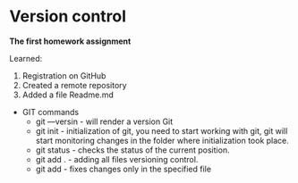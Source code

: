 # Version control  
**The first homework assignment**

Learned:
1. Registration on GitHub
2. Created a remote repository
3. Added a file Readme.md

- GIT commands
    * git —versin - will render a version Git
    * git init - initialization of git, you need to start working with git, git will start monitoring changes in the folder where initialization took place.
    * git status - checks the status of the current position.
    * git add . - adding all files versioning control.
    * git add <file> - fixes changes only in the specified file <file> 
